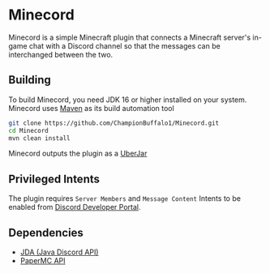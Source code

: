 # Minecord

Minecord is a simple Minecraft plugin that connects a Minecraft server's in-game chat with a Discord channel so that the
messages can be interchanged between the two.

## Building

To build Minecord, you need JDK 16 or higher installed on your system.
<br />
Minecord uses [Maven](https://maven.apache.org/) as its build automation tool

```bash
git clone https://github.com/ChampionBuffalo1/Minecord.git
cd Minecord
mvn clean install
```

Minecord outputs the plugin as a [UberJar](https://imagej.net/develop/uber-jars)

## Privileged Intents

The plugin requires `Server Members` and `Message Content` Intents to be enabled from
[Discord Developer Portal](https://discord.com/developers/applications).

## Dependencies

* [JDA (Java Discord API)](https://github.com/DV8FromTheWorld/JDA)
* [PaperMC API](https://jd.papermc.io/paper/1.19/)
